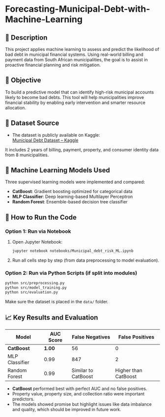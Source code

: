 # Forecasting-Municipal-Debt-with-Machine-Learning

## 📌 Description   
This project applies machine learning to assess and predict the likelihood of bad debt in municipal financial systems. Using real-world billing and payment data from South African municipalities, the goal is to assist in proactive financial planning and risk mitigation.

## 🎯 Objective  
To build a predictive model that can identify high-risk municipal accounts likely to become bad debts. This tool will help municipalities improve financial stability by enabling early intervention and smarter resource allocation.

## 📂 Dataset Source  
- The dataset is publicly available on Kaggle:  
  [Municipal Debt Dataset – Kaggle](https://www.kaggle.com/datasets/paresh2047/municipal-debt-data)

It includes 2 years of billing, payment, property, and consumer identity data from 8 municipalities.

## 🧠 Machine Learning Models Used  
Three supervised learning models were implemented and compared:

- **CatBoost**: Gradient boosting optimized for categorical data  
- **MLP Classifier**: Deep learning-based Multilayer Perceptron  
- **Random Forest**: Ensemble-based decision tree classifier

## 🚀 How to Run the Code

### Option 1: Run via Notebook
1. Open Jupyter Notebook:
   ```bash
   jupyter notebook notebooks/Municipal_debt_risk_ML.ipynb
   ```

2. Run all cells step by step (from data preprocessing to model evaluation).

### Option 2: Run via Python Scripts (if split into modules)
```bash
python src/preprocessing.py
python src/model_training.py
python src/evaluation.py
```

Make sure the dataset is placed in the `data/` folder.

## 📈 Key Results and Evaluation

| Model          | AUC Score | False Negatives | False Positives |
|----------------|-----------|------------------|------------------|
| **CatBoost**       | **1.00**      | 56               | 0                |
| MLP Classifier | 0.99      | 847              | 2                |
| Random Forest  | 0.99      | Similar to CatBoost | Higher than CatBoost |

- **CatBoost** performed best with perfect AUC and no false positives.
- Property value, property size, and collection ratio were important predictors.
- The models showed promise but highlight issues like data imbalance and quality, which should be improved in future work.

